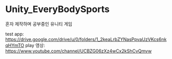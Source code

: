 # Unity_EveryBodySports
혼자 제작하며 공부중인 유니티 게임

test app: https://drive.google.com/drive/u/0/folders/1_2keaLrbZYNasPpvaUzVKcs6nkqHYmTO
play 영상: https://www.youtube.com/channel/UCBZG06zXz4wCx2kShCvQmvw
 
